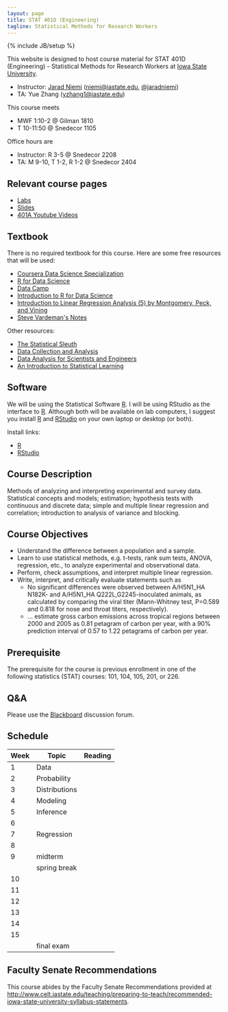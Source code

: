 ```yaml
---
layout: page
title: STAT 401D (Engineering)
tagline: Statistical Methods for Research Workers
---
```

{% include JB/setup %}

This website is designed to host course material for STAT 401D (Engineering) - 
Statistical Methods for Research Workers at 
[Iowa State University](http://www.iastate.edu).

- Instructor: [Jarad Niemi](http://jarad.me) (<niemi@iastate.edu>, [@jaradniemi](https://twitter.com/jaradniemi))
- TA: Yue Zhang (<yzhang1@iastate.edu>)

This course meets

- MWF 1:10-2 @ Gilman 1810
- T 10-11:50 @ Snedecor 1105

Office hours are

- Instructor: R 3-5 @ Snedecor 2208
- TA: M 9-10, T 1-2, R 1-2 @ Snedecor 2404

## Relevant course pages

- [Labs](labs)
- [Slides](slides)
- [401A Youtube Videos](https://www.youtube.com/watch?v=lcfyx73cfCc&list=PLFHD4aOUZFp10lCLRcEA0rjiitZxzQoCB)


## Textbook

There is no required textbook for this course. 
Here are some free resources that will be used:

- [Coursera Data Science Specialization](https://www.coursera.org/specializations/jhu-data-science)
- [R for Data Science](http://r4ds.had.co.nz/)
- [Data Camp](https://www.datacamp.com/)
- [Introduction to R for Data Science](https://www.edx.org/course/introduction-r-data-science-microsoft-dat204x-3)
- [Introduction to Linear Regression Analysis (5) by Montgomery, Peck, and Vining](http://iowa-primo.hosted.exlibrisgroup.com/01IASU:ComboPrimocentral:01IASU_ALMA51248876230002756)
- [Steve Vardeman's Notes](http://www.public.iastate.edu/~vardeman/stat401/401BNotes.pdf)


Other resources:

- [The Statistical Sleuth](http://amzn.to/2jkdmct)
- [Data Collection and Analysis](http://amzn.to/2iR692T)
- [Data Analysis for Scientists and Engineers](http://amzn.to/2j0yuUI)
- [An Introduction to Statistical Learning](http://amzn.to/2jasyWb)

## Software 

We will be using the Statistical Software [R](https://www.r-project.org/). 
I will be using RStudio as the interface to [R](https://www.r-project.org/). 
Although both will be available on lab computers, I suggest you install 
[R](https://www.r-project.org/) and [RStudio](https://www.rstudio.com/) 
on your own laptop or desktop (or both).

Install links:

- [R](https://mirror.las.iastate.edu/CRAN/)
- [RStudio](https://www.rstudio.com/products/rstudio/download/) 




## Course Description

Methods of analyzing and interpreting experimental and survey data. 
Statistical concepts and models; estimation; hypothesis tests with continuous 
and discrete data; simple and multiple linear regression and correlation; 
introduction to analysis of variance and blocking. 

## Course Objectives

- Understand the difference between a population and a sample.
- Learn to use statistical methods, e.g. t-tests, rank sum tests, ANOVA, regression, etc., to analyze experimental and observational data.
- Perform, check assumptions, and interpret multiple linear regression.
- Write, interpret, and critically evaluate statements such as
  - No significant differences were observed between A/H5N1_HA N182K- and A/H5N1_HA Q222L,G2245-inoculated animals, as calculated by comparing the viral titer (Mann-Whitney test, P=0.589 and 0.818 for nose and throat titers, respectively).
  - ... estimate gross carbon emissions across tropical regions between 2000 and 2005 as 0.81 petagram of carbon per year, with a 90% prediction interval of 0.57 to 1.22 petagrams of carbon per year.

## Prerequisite

The prerequisite for the course is previous enrollment in one of the following
statistics (STAT) courses: 101, 104, 105, 201, or 226.


## Q&A

Please use the [Blackboard](http://bb.its.iastate.edu/) discussion forum. 



## Schedule

|Week|Topic|Reading|
|----|-----|-------|
|   1|Data |       |
|   2|Probability| |
|   3|Distributions| |
|   4|Modeling| |
|   5|Inference| |
|   6|         | |
|   7|Regression| |
|   8|         | |
|   9|midterm| |
|    |spring break| |
|  10|         | |
|  11|         | |
|  12|         | |
|  13|         | |
|  14|         | |
|  15|         | |
|    |final exam| |

## Faculty Senate Recommendations

This course abides by the Faculty Senate Recommendations provided at <http://www.celt.iastate.edu/teaching/preparing-to-teach/recommended-iowa-state-university-syllabus-statements>.

